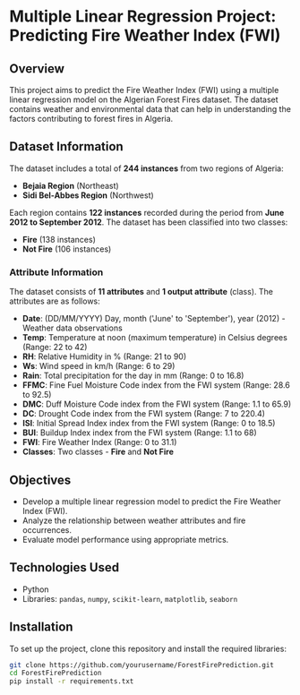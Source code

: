 # Multiple Linear Regression Project: Predicting Fire Weather Index (FWI)

## Overview
This project aims to predict the Fire Weather Index (FWI) using a multiple linear regression model on the Algerian Forest Fires dataset. The dataset contains weather and environmental data that can help in understanding the factors contributing to forest fires in Algeria.

## Dataset Information
The dataset includes a total of **244 instances** from two regions of Algeria:
- **Bejaia Region** (Northeast)
- **Sidi Bel-Abbes Region** (Northwest)

Each region contains **122 instances** recorded during the period from **June 2012 to September 2012**. The dataset has been classified into two classes:
- **Fire** (138 instances)
- **Not Fire** (106 instances)

### Attribute Information
The dataset consists of **11 attributes** and **1 output attribute** (class). The attributes are as follows:

- **Date**: (DD/MM/YYYY) Day, month ('June' to 'September'), year (2012) - Weather data observations
- **Temp**: Temperature at noon (maximum temperature) in Celsius degrees (Range: 22 to 42)
- **RH**: Relative Humidity in % (Range: 21 to 90)
- **Ws**: Wind speed in km/h (Range: 6 to 29)
- **Rain**: Total precipitation for the day in mm (Range: 0 to 16.8)
- **FFMC**: Fine Fuel Moisture Code index from the FWI system (Range: 28.6 to 92.5)
- **DMC**: Duff Moisture Code index from the FWI system (Range: 1.1 to 65.9)
- **DC**: Drought Code index from the FWI system (Range: 7 to 220.4)
- **ISI**: Initial Spread Index index from the FWI system (Range: 0 to 18.5)
- **BUI**: Buildup Index index from the FWI system (Range: 1.1 to 68)
- **FWI**: Fire Weather Index (Range: 0 to 31.1)
- **Classes**: Two classes - **Fire** and **Not Fire**

## Objectives
- Develop a multiple linear regression model to predict the Fire Weather Index (FWI).
- Analyze the relationship between weather attributes and fire occurrences.
- Evaluate model performance using appropriate metrics.

## Technologies Used
- Python
- Libraries: `pandas`, `numpy`, `scikit-learn`, `matplotlib`, `seaborn`

## Installation
To set up the project, clone this repository and install the required libraries:

```bash
git clone https://github.com/yourusername/ForestFirePrediction.git
cd ForestFirePrediction
pip install -r requirements.txt
